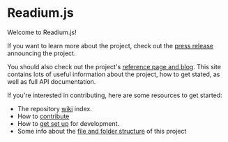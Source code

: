 # Readium.js

Welcome to Readium.js!

If you want to learn more about the project, check out the [press release](http://readium.org/news/announcing-readiumjs-a-javascript-library-for-browser-based-epub-3-reading) announcing the project. 

You should also check out the project's [reference page and blog](http://readium.github.io/Readium-Web-Components/). This site contains lots of useful information about the project, how to get stated, as well as full API documentation. 

If you're interested in contributing, here are some resources to get started: 

  * The repository [wiki](https://github.com/readium/Readium-Web-Components/wiki) index.
  * How to [contribute](https://github.com/readium/Readium-Web-Components/wiki/How-to-contribute-to-Readium.js)
  * How to [get set up](https://github.com/readium/Readium-Web-Components/wiki/Getting-Set-Up-For-Development) for development.
  * Some info about the [file and folder structure](https://github.com/readium/Readium-Web-Components/wiki/Project-structure) of this project